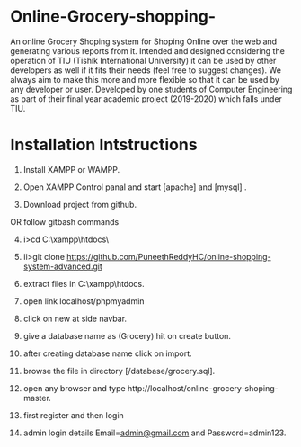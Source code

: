 # Online-Grocery-shopping-
An online Grocery Shoping system for Shoping Online over the web and generating various reports from it. Intended and designed considering the operation of TIU (Tishik International University) it can be used by other developers as well if it fits their needs (feel free to suggest changes). We always aim to make this more and more flexible so that it can be used by any developer or user. Developed by one students of Computer Engineering as part of their final year academic project (2019-2020) which falls under TIU.

# Installation Intstructions
1. Install XAMPP or WAMPP.

2. Open XAMPP Control panal and start [apache] and [mysql] .

3. Download project from github.

OR follow gitbash commands

4. i>cd C:\\xampp\htdocs\

5. ii>git clone https://github.com/PuneethReddyHC/online-shopping-system-advanced.git
6. extract files in C:\xampp\htdocs.

7. open link localhost/phpmyadmin

8. click on new at side navbar.

9. give a database name as (Grocery) hit on create button.

10. after creating database name click on import.

11. browse the file in directory [/database/grocery.sql].

12. open any browser and type http://localhost/online-grocery-shoping-master.

13. first register and then login

14. admin login details Email=admin@gmail.com and Password=admin123.
